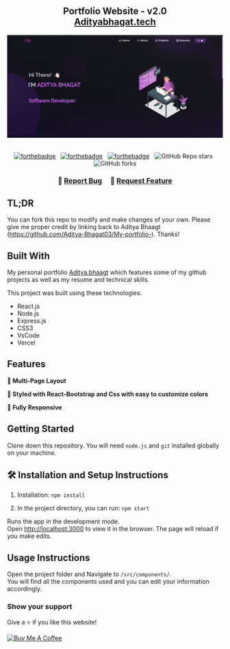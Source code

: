 <h2 align="center">
  Portfolio Website - v2.0<br/>
  <a href="[https://aditya-bhagat.netlify.app)" target="_blank">Adityabhagat.tech</a>
</h2>
<div align="center">
  <img alt="Demo" src="./Images/Ab.png" />
</div>

<br/>

<center>

[![forthebadge](https://forthebadge.com/images/badges/built-with-love.svg)](https://forthebadge.com) &nbsp;
[![forthebadge](https://forthebadge.com/images/badges/made-with-javascript.svg)](https://forthebadge.com) &nbsp;
[![forthebadge](https://forthebadge.com/images/badges/open-source.svg)](https://forthebadge.com) &nbsp;
![GitHub Repo stars](https://img.shields.io/github/stars/soumyajit4419/Portfolio?color=red&logo=github&style=for-the-badge) &nbsp;
![GitHub forks](https://img.shields.io/github/forks/soumyajit4419/Portfolio?color=red&logo=github&style=for-the-badge)

</center>

<h3 align="center">
    🔹
    <a href="https://github.com/Aditya-Bhagat03">Report Bug</a> &nbsp; &nbsp;
    🔹
    <a href="https://github.com/Aditya-Bhagat03">Request Feature</a>
</h3>

## TL;DR

You can fork this repo to modify and make changes of your own. Please give me proper credit by linking back to Aditya Bhaagt (https://github.com/Aditya-Bhagat03/My-portfolio-). Thanks!

## Built With

My personal portfolio <a href="https://github.com/Aditya-Bhagat03" target="_blank">Aditya.bhaagt</a> which features some of my github projects as well as my resume and technical skills.<br/>

This project was built using these technologies.

- React.js
- Node.js
- Express.js
- CSS3
- VsCode
- Vercel

## Features

**📖 Multi-Page Layout**

**🎨 Styled with React-Bootstrap and Css with easy to customize colors**

**📱 Fully Responsive**

## Getting Started

Clone down this repository. You will need `node.js` and `git` installed globally on your machine.

## 🛠 Installation and Setup Instructions

1. Installation: `npm install`

2. In the project directory, you can run: `npm start`

Runs the app in the development mode.\
Open [http://localhost:3000](http://localhost:3000) to view it in the browser.
The page will reload if you make edits.

## Usage Instructions

Open the project folder and Navigate to `/src/components/`. <br/>
You will find all the components used and you can edit your information accordingly.

### Show your support

Give a ⭐ if you like this website!

<a href="https://github.com/Aditya-Bhagat03/My-portfolio" target="_blank"><img src="https://cdn.buymeacoffee.com/buttons/v2/default-violet.png" alt="Buy Me A Coffee" height= "60px" width= "217px" ></a>
